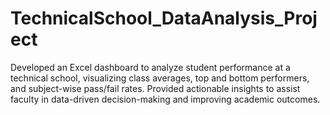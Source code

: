 # TechnicalSchool_DataAnalysis_Project
Developed an Excel dashboard to analyze student performance at a technical school, visualizing class averages, top and bottom performers, and subject-wise pass/fail rates. Provided actionable insights to assist faculty in data-driven decision-making and improving academic outcomes.
